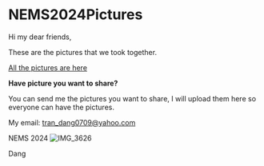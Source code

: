 # NEMS2024Pictures
Hi my dear friends,

These are the pictures that we took together.

[All the pictures are here](https://github.com/trandang0709/NEMS2024Pictures/tree/main/Banquet-Dinner "NEMS-2024-pictures")

**Have picture you want to share?**

You can send me the pictures you want to share, I will upload them here so everyone can have the pictures.

My email: tran_dang0709@yahoo.com

NEMS 2024
![IMG_3626](https://github.com/trandang0709/NEMS2024Pictures/assets/46659362/6de2a428-6bd5-4070-b0f0-5929957f46aa)

Dang
